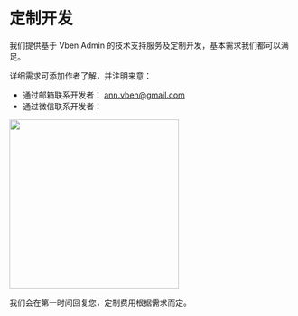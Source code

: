 # 定制开发

我们提供基于 Vben Admin 的技术支持服务及定制开发，基本需求我们都可以满足。

详细需求可添加作者了解，并注明来意：

- 通过邮箱联系开发者： [ann.vben@gmail.com](mailto:ann.vben@gmail.com)
- 通过微信联系开发者：

 <img src="https://unpkg.com/@vbenjs/static-source@0.1.6/source/wechat.jpg" style="width: 300px;"/>

我们会在第一时间回复您，定制费用根据需求而定。
